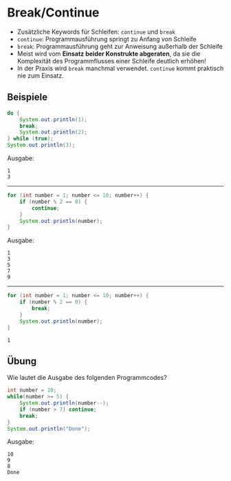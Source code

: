 # Break/Continue

- Zusätzliche Keywords für Schleifen: `continue` und `break`
- `continue`: Programmausführung springt zu Anfang von Schleife
- `break`: Programmausführung geht zur Anweisung außerhalb der Schleife
- Meist wird vom **Einsatz beider Konstrukte abgeraten**, da sie die Komplexität des Programmflusses einer Schleife deutlich erhöhen!
- In der Praxis wird `break` manchmal verwendet. `continue` kommt praktisch nie zum Einsatz.

## Beispiele

```java
do {
    System.out.println(1);
    break;
    System.out.println(2);
} while (true);
System.out.println(3);
```

Ausgabe:
```
1
3
```

---

```java
for (int number = 1; number <= 10; number++) {
    if (number % 2 == 0) {
        continue;
    }
    System.out.println(number);
}
```

Ausgabe:
```
1
3
5
7
9
```

---

```java
for (int number = 1; number <= 10; number++) {
    if (number % 2 == 0) {
        break;
    }
    System.out.println(number);
}
```


```
1
```

## Übung

Wie lautet die Ausgabe des folgenden Programmcodes?

```java
int number = 10;
while(number >= 5) {
    System.out.println(number--);
    if (number > 7) continue;
    break;
}
System.out.println("Done");
```

Ausgabe:

```
10
9
8
Done
```
